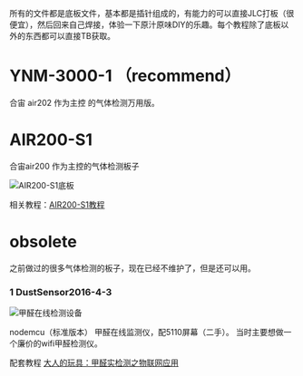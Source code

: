 
所有的文件都是底板文件，基本都是插针组成的，有能力的可以直接JLC打板（很便宜），然后回来自己焊接，体验一下原汁原味DIY的乐趣。每个教程除了底板以外的东西都可以直接TB获取。

# YNM-3000-1 （recommend）
合宙 air202 作为主控 的气体检测万用版。


# AIR200-S1
合宙air200 作为主控的气体检测板子

![AIR200-S1底板][1]

相关教程：[AIR200-S1教程][2]

# obsolete
之前做过的很多气体检测的板子，现在已经不维护了，但是还可以用。


### 1 DustSensor2016-4-3


![甲醛在线检测设备][3]

nodemcu（标准版本） 甲醛在线监测仪，配5110屏幕（二手）。
当时主要想做一个廉价的wifi甲醛检测仪。

配套教程
[大人的玩具：甲醛实检测之物联网应用][4]


  [1]: http://doc-resources.lewei50.com/lewei50/img/LuaAir-20171115-2.jpg
  [2]: http://www.jianshu.com/p/a4f0523c3447?utm_source=desktop&utm_medium=timeline
  [3]: http://doc-resources.lewei50.com/lewei50/img/LuaAir-20171115-1.jpg
  [4]: https://post.smzdm.com/p/443892/
